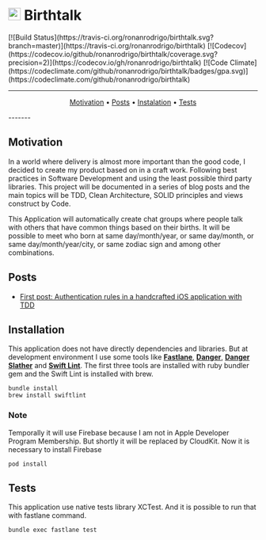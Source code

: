 <h1>
<img src="https://raw.githubusercontent.com/ronanrodrigo/birthtalk/master/Birthtalk/Base/AppIcon.png" height=25/>
Birthtalk
</h1>
[![Build Status](https://travis-ci.org/ronanrodrigo/birthtalk.svg?branch=master)](https://travis-ci.org/ronanrodrigo/birthtalk) [![Codecov](https://codecov.io/github/ronanrodrigo/birthtalk/coverage.svg?precision=2)](https://codecov.io/gh/ronanrodrigo/birthtalk) [![Code Climate](https://codeclimate.com/github/ronanrodrigo/birthtalk/badges/gpa.svg)](https://codeclimate.com/github/ronanrodrigo/birthtalk)

-------
<p align="center">
  <a href="#motivation">Motivation</a> •
  <a href="#posts">Posts</a> •
  <a href="#installation">Instalation</a> •
  <a href="#tests">Tests</a>
</p>
-------

## Motivation
In a world where delivery is almost more important than the good code, I decided to create my product based on in a craft work. Following best practices in Software Development and using the least possible third party libraries. This project will be documented in a series of blog posts and the main topics will be TDD, Clean Architecture, SOLID principles and views construct by Code.

This Application will automatically create chat groups where people talk with others that have common things based on their births. It will be possible to meet who born at same day/month/year, or same day/month, or same day/month/year/city, or same zodiac sign and among other combinations.

## Posts
- [First post: Authentication rules in a handcrafted iOS application with TDD](https://medium.com/cocoaacademymag/authentication-rules-in-a-handcrafted-ios-application-with-tdd-8db5396ebac6#.7kq4cc2x5)

## Installation
This application does not have directly dependencies and libraries. But at development environment I use some tools like **[Fastlane](http://fastlane.tools)**, **[Danger](http://danger.systems)**, **[Danger Slather](https://github.com/SlatherOrg/slather)** and **[Swift Lint](https://github.com/realm/SwiftLint)**. The first three tools are  installed with ruby bundler gem and the Swift Lint is installed with brew.

```shell
bundle install
brew install swiftlint
```

### Note
Temporally it will use Firebase because I am not in Apple Developer Program Membership. But shortly it will be replaced by CloudKit. Now it is necessary to install Firebase

```shell
pod install
```

## Tests
This application use native tests library XCTest. And it is possible to run that with fastlane command.

```shell
bundle exec fastlane test
```
